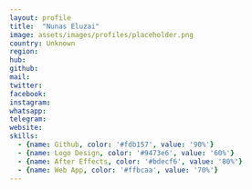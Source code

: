```yaml
---
layout: profile
title:  "Nunas Eluzai"
image: assets/images/profiles/placeholder.png
country: Unknown
region: 
hub: 
github: 
mail: 
twitter: 
facebook: 
instagram: 
whatsapp: 
telegram: 
website: 
skills:
  - {name: Github, color: '#fdb157', value: '90%'}
  - {name: Logo Design, color: '#9473e6', value: '60%'}
  - {name: After Effects, color: '#bdecf6', value: '80%'}
  - {name: Web App, color: '#ffbcaa', value: '70%'}
---
```

